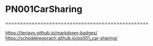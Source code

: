 # PN001CarSharing
=================================================

https://ileriayo.github.io/markdown-badges/
https://schodekwgorach.github.io/ps001_car-sharing/
 
